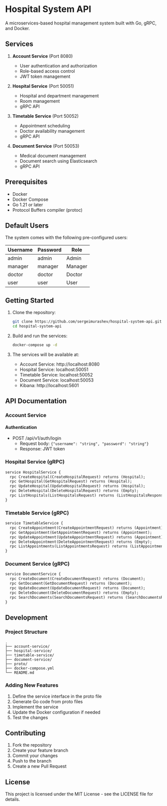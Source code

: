 # Hospital System API

A microservices-based hospital management system built with Go, gRPC, and Docker.

## Services

1. **Account Service** (Port 8080)
   - User authentication and authorization
   - Role-based access control
   - JWT token management

2. **Hospital Service** (Port 50051)
   - Hospital and department management
   - Room management
   - gRPC API

3. **Timetable Service** (Port 50052)
   - Appointment scheduling
   - Doctor availability management
   - gRPC API

4. **Document Service** (Port 50053)
   - Medical document management
   - Document search using Elasticsearch
   - gRPC API

## Prerequisites

- Docker
- Docker Compose
- Go 1.21 or later
- Protocol Buffers compiler (protoc)

## Default Users

The system comes with the following pre-configured users:

| Username | Password | Role    |
|----------|----------|---------|
| admin    | admin    | Admin   |
| manager  | manager  | Manager |
| doctor   | doctor   | Doctor  |
| user     | user     | User    |

## Getting Started

1. Clone the repository:
   ```bash
   git clone https://github.com/sergeimurashev/hospital-system-api.git
   cd hospital-system-api
   ```

2. Build and run the services:
   ```bash
   docker-compose up -d
   ```

3. The services will be available at:
   - Account Service: http://localhost:8080
   - Hospital Service: localhost:50051
   - Timetable Service: localhost:50052
   - Document Service: localhost:50053
   - Kibana: http://localhost:5601

## API Documentation

### Account Service

#### Authentication
- POST /api/v1/auth/login
  - Request body: `{"username": "string", "password": "string"}`
  - Response: JWT token

### Hospital Service (gRPC)

```protobuf
service HospitalService {
  rpc CreateHospital(CreateHospitalRequest) returns (Hospital);
  rpc GetHospital(GetHospitalRequest) returns (Hospital);
  rpc UpdateHospital(UpdateHospitalRequest) returns (Hospital);
  rpc DeleteHospital(DeleteHospitalRequest) returns (Empty);
  rpc ListHospitals(ListHospitalsRequest) returns (ListHospitalsResponse);
}
```

### Timetable Service (gRPC)

```protobuf
service TimetableService {
  rpc CreateAppointment(CreateAppointmentRequest) returns (Appointment);
  rpc GetAppointment(GetAppointmentRequest) returns (Appointment);
  rpc UpdateAppointment(UpdateAppointmentRequest) returns (Appointment);
  rpc DeleteAppointment(DeleteAppointmentRequest) returns (Empty);
  rpc ListAppointments(ListAppointmentsRequest) returns (ListAppointmentsResponse);
}
```

### Document Service (gRPC)

```protobuf
service DocumentService {
  rpc CreateDocument(CreateDocumentRequest) returns (Document);
  rpc GetDocument(GetDocumentRequest) returns (Document);
  rpc UpdateDocument(UpdateDocumentRequest) returns (Document);
  rpc DeleteDocument(DeleteDocumentRequest) returns (Empty);
  rpc SearchDocuments(SearchDocumentsRequest) returns (SearchDocumentsResponse);
}
```

## Development

### Project Structure

```
.
├── account-service/
├── hospital-service/
├── timetable-service/
├── document-service/
├── proto/
├── docker-compose.yml
└── README.md
```

### Adding New Features

1. Define the service interface in the proto file
2. Generate Go code from proto files
3. Implement the service
4. Update the Docker configuration if needed
5. Test the changes

## Contributing

1. Fork the repository
2. Create your feature branch
3. Commit your changes
4. Push to the branch
5. Create a new Pull Request

## License

This project is licensed under the MIT License - see the LICENSE file for details. 